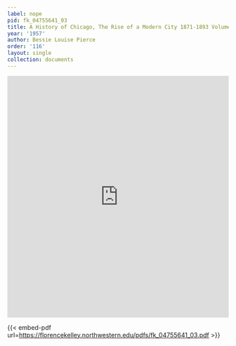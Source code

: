 ```yaml
---
label: nope
pid: fk_04755641_03
title: A History of Chicago, The Rise of a Modern City 1871-1893 Volume Three
year: '1957'
author: Bessie Louise Pierce
order: '116'
layout: single
collection: documents
---
```

<iframe src="https://northwestern.app.box.com/embed/s/em4gtkdyb9ssbyzet2zfmqzbvpmqh8jm?sortColumn=date&view=list" width="100%" height="550" frameborder="0" allowfullscreen webkitallowfullscreen msallowfullscreen></iframe>


{{< embed-pdf url=https://florencekelley.northwestern.edu/pdfs/fk_04755641_03.pdf >}}